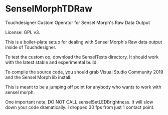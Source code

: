 # SenselMorphTDRaw
Touchdesigner Custom Operator for Sensel Morph's Raw Data Output

License: GPL v3. 


This is a boiler-plate setup for dealing with Sensel Morph's Raw data output inside of Touchdesigner.

To test the custom op, download the SenselTests directory. It should work with the latest stable and experimental build. 


To compile the source code, you should grab Visual Studio Community 2019 and the Sensel Morph lib install. 

This is meant to be a jumping off point for anybody who wants to work with sensel morph.

One important note, DO NOT CALL senselSetLEDBrightness. It will slow down your code dramatically. I dropped 30 fps from just 1 contact point.
